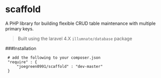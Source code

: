 scaffold
========

A PHP library for building flexible CRUD table maintenance with multiple primary keys.

 > Built using the laravel 4.X `illumnate/database` package
 
###Installation
 
     # add the following to your composer.json
     "require" : {
         "joegreen0991/scaffold" : "dev-master"
     }
